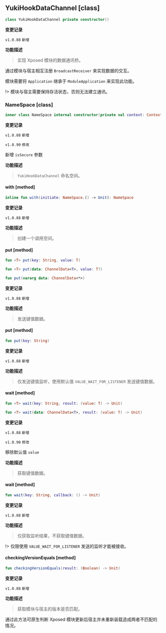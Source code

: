 ## YukiHookDataChannel [class]

```kotlin
class YukiHookDataChannel private constructor()
```

**变更记录**

`v1.0.88` `新增`

**功能描述**

> 实现 Xposed 模块的数据通讯桥。

通过模块与宿主相互注册 `BroadcastReceiver` 来实现数据的交互。

模块需要将 `Application` 继承于 `ModuleApplication` 来实现此功能。

!> 模块与宿主需要保持存活状态，否则无法建立通讯。

### NameSpace [class]

```kotlin
inner class NameSpace internal constructor(private val context: Context?, private val packageName: String, private val isSecure: Boolean)
```

**变更记录**

`v1.0.88` `新增`

`v1.0.90` `修改`

新增 `isSecure` 参数

**功能描述**

> `YukiHookDataChannel` 命名空间。

#### with [method]

```kotlin
inline fun with(initiate: NameSpace.() -> Unit): NameSpace
```

**变更记录**

`v1.0.88` `新增`

**功能描述**

> 创建一个调用空间。

#### put [method]

```kotlin
fun <T> put(key: String, value: T)
```

```kotlin
fun <T> put(data: ChannelData<T>, value: T?)
```

```kotlin
fun put(vararg data: ChannelData<*>)
```

**变更记录**

`v1.0.88` `新增`

**功能描述**

> 发送键值数据。

#### put [method]

```kotlin
fun put(key: String)
```

**变更记录**

`v1.0.88` `新增`

**功能描述**

> 仅发送键值监听，使用默认值 `VALUE_WAIT_FOR_LISTENER` 发送键值数据。

#### wait [method]

```kotlin
fun <T> wait(key: String, result: (value: T) -> Unit)
```

```kotlin
fun <T> wait(data: ChannelData<T>, result: (value: T) -> Unit)
```

**变更记录**

`v1.0.88` `新增`

`v1.0.90` `修改`

移除默认值 `value`

**功能描述**

> 获取键值数据。

#### wait [method]

```kotlin
fun wait(key: String, callback: () -> Unit)
```

**变更记录**

`v1.0.88` `新增`

**功能描述**

> 仅获取监听结果，不获取键值数据。

!> 仅限使用 `VALUE_WAIT_FOR_LISTENER` 发送的监听才能被接收。

#### checkingVersionEquals [method]

```kotlin
fun checkingVersionEquals(result: (Boolean) -> Unit)
```

**变更记录**

`v1.0.88` `新增`

**功能描述**

> 获取模块与宿主的版本是否匹配。

通过此方法可原生判断 Xposed 模块更新后宿主并未重新装载造成两者不匹配的情况。